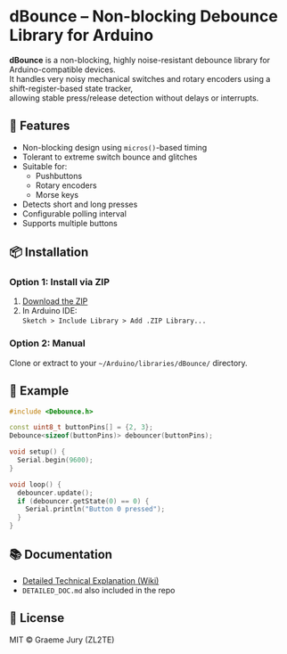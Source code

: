 # dBounce – Non-blocking Debounce Library for Arduino

**dBounce** is a non-blocking, highly noise-resistant debounce library for Arduino-compatible devices.  
It handles very noisy mechanical switches and rotary encoders using a shift-register-based state tracker,  
allowing stable press/release detection without delays or interrupts.

## 🚀 Features

- Non-blocking design using `micros()`-based timing
- Tolerant to extreme switch bounce and glitches
- Suitable for:
  - Pushbuttons
  - Rotary encoders
  - Morse keys
- Detects short and long presses
- Configurable polling interval
- Supports multiple buttons

## 📦 Installation

### Option 1: Install via ZIP

1. [Download the ZIP](https://github.com/YOUR_USERNAME/dBounce/releases)
2. In Arduino IDE:  
   `Sketch > Include Library > Add .ZIP Library...`

### Option 2: Manual

Clone or extract to your `~/Arduino/libraries/dBounce/` directory.

## 📄 Example

```cpp
#include <Debounce.h>

const uint8_t buttonPins[] = {2, 3};
Debounce<sizeof(buttonPins)> debouncer(buttonPins);

void setup() {
  Serial.begin(9600);
}

void loop() {
  debouncer.update();
  if (debouncer.getState(0) == 0) {
    Serial.println("Button 0 pressed");
  }
}
```

## 📚 Documentation

- [Detailed Technical Explanation (Wiki)](https://github.com/radi8/dBounce/wiki)
- `DETAILED_DOC.md` also included in the repo

## 📜 License

MIT © Graeme Jury (ZL2TE)
